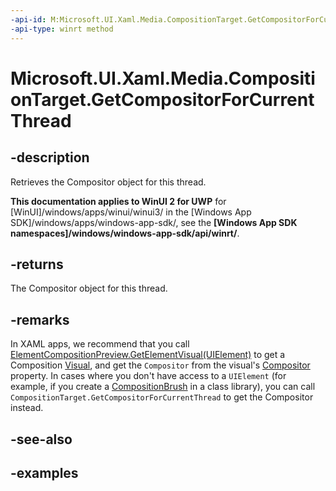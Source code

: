 ```yaml
---
-api-id: M:Microsoft.UI.Xaml.Media.CompositionTarget.GetCompositorForCurrentThread
-api-type: winrt method
---
```


# Microsoft.UI.Xaml.Media.CompositionTarget.GetCompositorForCurrentThread

<!--
public static Microsoft.UI.Composition.Compositor GetCompositorForCurrentThread ();
-->


## -description

Retrieves the Compositor object for this thread.

**This documentation applies to WinUI 2 for UWP** for [WinUI]/windows/apps/winui/winui3/ in the [Windows App SDK]/windows/apps/windows-app-sdk/, see the **[Windows App SDK namespaces]/windows/windows-app-sdk/api/winrt/**.

## -returns

The Compositor object for this thread.

## -remarks

In XAML apps, we recommend that you call [ElementCompositionPreview.GetElementVisual(UIElement)](/windows/winui/api/microsoft.ui.xaml.hosting.elementcompositionpreview.getelementvisual) to get a Composition [Visual](/windows/winui/api/microsoft.ui.composition.visual), and get the `Compositor` from the visual's [Compositor](/windows/winui/api/microsoft.ui.composition.compositionobject.compositor) property. In cases where you don't have access to a `UIElement` (for example, if you create a [CompositionBrush](/windows/winui/api/microsoft.ui.composition.compositionbrush) in a class library), you can call `CompositionTarget.GetCompositorForCurrentThread` to get the Compositor instead.

## -see-also

## -examples


